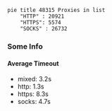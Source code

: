 
```mermaid
pie title 48315 Proxies in list
    "HTTP" : 20921
    "HTTPS": 5574
    "SOCKS" : 26732
```

### Some Info
#### Average Timeout

- mixed: 3.2s
- http: 1.3s
- https: 8.3s
- socks: 4.7s